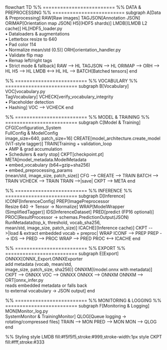 flowchart TD
  %% =========================
  %% DATA & PREPROCESSING
  %% =========================
  subgraph A[Data & Preprocessing]
    RAW[Raw images]
    TAGJSON[Annotation JSON]
    ORIMAP[Orientation map JSON]
    H5[(HDF5 shards)]
    LMDB[(LMDB L2 cache)]
    HL[HDF5_loader.py<br/>• Dataloaders & augmentations<br/>• Letterbox resize to 640<br/>• Pad color 114<br/>• Normalize mean/std (0.5)]
    ORH[orientation_handler.py<br/>• Validate flip map<br/>• Remap left/right tags<br/>• Strict mode & fallback]
    RAW --> HL
    TAGJSON --> HL
    ORIMAP --> ORH --> HL
    H5 --> HL
    LMDB <--> HL
    HL --> BATCH[Batched tensors]
  end

  %% =========================
  %% VOCABULARY
  %% =========================
  subgraph B[Vocabulary]
    VOC[vocabulary.py<br/>TagVocabulary]
    VCHECK[verify_vocabulary_integrity<br/>• Placeholder detection<br/>• Hashing]
    VOC --> VCHECK
  end

  %% =========================
  %% MODEL & TRAINING
  %% =========================
  subgraph C[Model & Training]
    CFG[Configuration_System<br/>FullConfig & ModelConfig<br/>image_size=640, patch_size=16]
    CREATE[model_architecture.create_model<br/>(ViT-style tagger)]
    TRAIN[Training + validation_loop<br/>• AMP & grad accumulation<br/>• Schedulers & early stop]
    CKPT[checkpoint.pt]
    META[model_metadata.ModelMetadata<br/>• embed_vocabulary (b64+gzip+sha256)<br/>• embed_preprocessing_params<br/>(mean/std, image_size, patch_size)]
    CFG --> CREATE --> TRAIN
    BATCH --> TRAIN
    VCHECK --> TRAIN
    TRAIN -->|save| CKPT --> META
  end

  %% =========================
  %% INFERENCE
  %% =========================
  subgraph D[Inference]
    ICONF[InferenceConfig]
    PREP[ImagePreprocessor<br/>Resize 640 → Tensor → Normalize]
    WRAP[ModelWrapper (SimplifiedTagger)]
    IDS[InferenceDataset]
    PRED[predict (FP16 optional)]
    PROC[ResultProcessor → schemas.PredictionOutput(JSON)<br/>RunMetadata(top_k, threshold, vocab_sha256,<br/>mean/std, image_size, patch_size)]
    ICACHE[(Inference cache)]
    CKPT -->|load & extract embedded vocab + preproc| WRAP
    ICONF --> PREP
    PREP --> IDS --> PRED --> PROC
    WRAP --> PRED
    PROC <--> ICACHE
  end

  %% =========================
  %% EXPORT
  %% =========================
  subgraph E[Export]
    ONNXX[ONNX_Export.ONNXExporter<br/>add metadata (vocab, mean/std,<br/>image_size, patch_size, sha256)]
    ONNXM[(model.onnx with metadata)]
    CKPT --> ONNXX
    VOC --> ONNXX
    ONNXX --> ONNXM
    ONNXM --> ORT[onnx_infer.py<br/>reads embedded metadata or falls back<br/>to external vocabulary → JSON output]
  end

  %% =========================
  %% MONITORING & LOGGING
  %% =========================
  subgraph F[Monitoring & Logging]
    MON[Monitor_log.py<br/>SystemMonitor & TrainingMonitor]
    QLOG[Queue logging → rotating/compressed files]
    TRAIN --> MON
    PRED --> MON
    MON --> QLOG
  end

  %% Styling
  style LMDB fill:#f5f5f5,stroke:#999,stroke-width:1px
  style CKPT fill:#fff,stroke:#333
